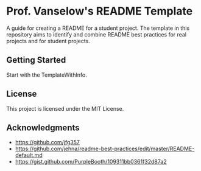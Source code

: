 # Prof. Vanselow's README Template

A guide for creating a README for a student project. The template in this repository aims to identify and combine README best practices for real projects and for student projects.  

## Getting Started

Start with the TemplateWithInfo. 

## License

This project is licensed under the MIT License.

## Acknowledgments

* https://github.com/jfg357
* https://github.com/jehna/readme-best-practices/edit/master/README-default.md
* https://gist.github.com/PurpleBooth/109311bb0361f32d87a2
